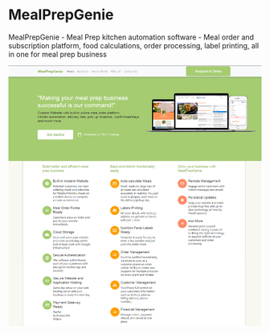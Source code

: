 # MealPrepGenie
MealPrepGenie - Meal Prep kitchen automation software - Meal order and subscription platform, food calculations, order processing, label printing, all in one for meal prep business

![Image description](https://github.com/247apps/MealPrepGenie/blob/master/mealprepgenie-software.jpg)

